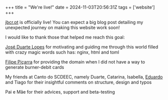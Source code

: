 +++
title = "We're live!"
date = 2024-11-03T20:56:31Z
tags = ['website']
+++

[jbcr.pt](https://jbcr.pt) is officially live!
You can expect a big blog post detailing my unexpected journey on making this website work soon!

I would like to thank those that helped me reach this goal:

[José Duarte Lopes](https://joselopes.dev) for motivating and guiding me through this world filled with crazy magic words such has: nginx, html and toml

[Filipe Piçarra](https://fpicarra.dev) for providing the domain when I did not have a way to generate burner-debit cards

My friends at Canto do SCDEEC, namely Duarte, Catarina, Isabella, [Eduardo](https://github.com/Edw590) and Tiago for their insightful comments on structure, design and typos

Pai e Mãe for their advices, support and beta-testing

